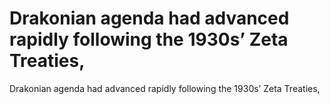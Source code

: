 # Drakonian agenda had advanced rapidly following the 1930s’ Zeta Treaties,

Drakonian agenda had advanced rapidly following the 1930s’ Zeta Treaties,